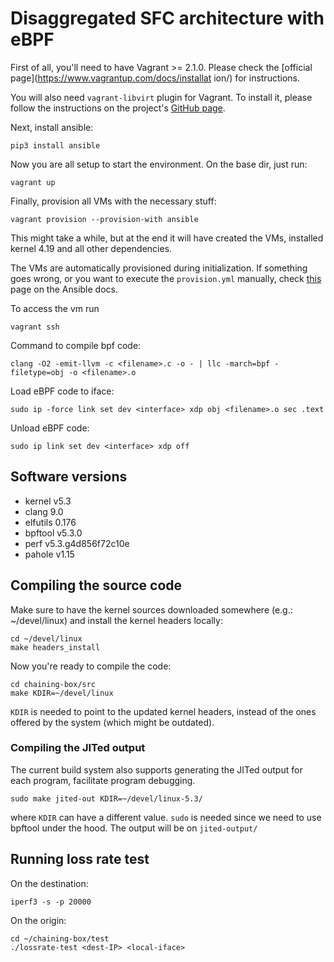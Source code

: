 # Disaggregated SFC architecture with eBPF

First of all, you'll need to have Vagrant >= 2.1.0. Please check the
[official page](https://www.vagrantup.com/docs/installat ion/) for instructions.

You will also need `vagrant-libvirt` plugin for Vagrant.  To install it, please
follow the instructions on the project's [GitHub page](https://github.com/vagrant-libvirt/vagrant-libvirt).

Next, install ansible:

    pip3 install ansible

Now you are all setup to start the environment. On the base dir, just run:

    vagrant up

Finally, provision all VMs with the necessary stuff:

    vagrant provision --provision-with ansible

This might take a while, but at the end it will have created the VMs, installed
kernel 4.19 and all other dependencies.

The VMs are automatically provisioned during initialization. If something goes
wrong, or you want to execute the `provision.yml` manually, check
[this](https://docs.ansible.com/ansible/latest/scenario_guides/guide_vagrant.html)
page on the Ansible docs.

To access the vm run

    vagrant ssh

Command to compile bpf code:

    clang -O2 -emit-llvm -c <filename>.c -o - | llc -march=bpf -filetype=obj -o <filename>.o

Load eBPF code to iface:

    sudo ip -force link set dev <interface> xdp obj <filename>.o sec .text

Unload eBPF code:

    sudo ip link set dev <interface> xdp off

## Software versions

  - kernel v5.3
  - clang 9.0
  - elfutils 0.176
  - bpftool v5.3.0
  - perf v5.3.g4d856f72c10e
  - pahole v1.15

## Compiling the source code

Make sure to have the kernel sources downloaded somewhere (e.g.: ~/devel/linux)
and install the kernel headers locally:

    cd ~/devel/linux
    make headers_install

Now you're ready to compile the code:

    cd chaining-box/src
    make KDIR=~/devel/linux

`KDIR` is needed to point to the updated kernel headers, instead of the ones
offered by the system (which might be outdated).

### Compiling the JITed output

The current build system also supports generating the JITed output for each
program, facilitate program debugging.

    sudo make jited-out KDIR=~/devel/linux-5.3/

where `KDIR` can have a different value. `sudo` is needed since we need to use
bpftool under the hood. The output will be on `jited-output/`

## Running loss rate test
On the destination:

    iperf3 -s -p 20000

On the origin:

    cd ~/chaining-box/test
    ./lossrate-test <dest-IP> <local-iface>
